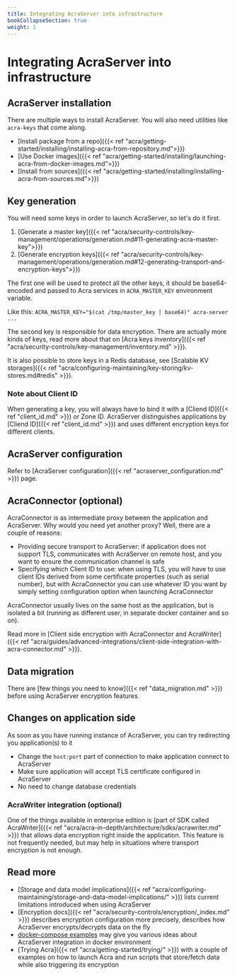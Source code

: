 ```yaml
---
title: Integrating AcraServer into infrastructure
bookCollapseSection: true
weight: 1
---
```


# Integrating AcraServer into infrastructure

## AcraServer installation

There are multiple ways to install AcraServer.
You will also need utilities like `acra-keys` that come along.

* [Install package from a repo]({{< ref "acra/getting-started/installing/installing-acra-from-repository.md">}})
* [Use Docker images]({{< ref "acra/getting-started/installing/launching-acra-from-docker-images.md">}})
* [Install from sources]({{< ref "acra/getting-started/installing/installing-acra-from-sources.md">}})

## Key generation

You will need some keys in order to launch AcraServer, so let's do it first.

1. [Generate a master key]({{< ref "acra/security-controls/key-management/operations/generation.md#11-generating-acra-master-key">}})
2. [Generate encryption keys]({{< ref "acra/security-controls/key-management/operations/generation.md#12-generating-transport-and-encryption-keys">}})

The first one will be used to protect all the other keys,
it should be base64-encoded and passed to Acra services in `ACRA_MASTER_KEY` environment variable.

Like this: `ACRA_MASTER_KEY="$(cat /tmp/master_key | base64)" acra-server ...`

The second key is responsible for data encryption.
There are actually more kinds of keys, read more about that on
[Acra keys inventory]({{< ref "acra/security-controls/key-management/inventory.md" >}}).

It is also possible to store keys in a Redis database, see
[Scalable KV storages]({{< ref "acra/configuring-maintaining/key-storing/kv-stores.md#redis" >}}).

### Note about Client ID

When generating a key, you will always have to bind it with a [Cliend ID]({{< ref "client_id.md" >}}) or Zone ID.
AcraServer distinguishes applications by [Cliend ID]({{< ref "client_id.md" >}}) and uses different encryption keys for different clients.

## AcraServer configuration

Refer to [AcraServer configuration]({{< ref "acraserver_configuration.md" >}}) page.

## AcraConnector (optional)

AcraConnector is as intermediate proxy between the application and AcraServer.
Why would you need yet another proxy? Well, there are a couple of reasons:

* Providing secure transport to AcraServer:
  if application does not support TLS, communicates with AcraServer on remote host, and you want to ensure the communication channel is safe
* Specifying which Client ID to use:
  when using TLS, you will have to use client IDs derived from some certificate properties (such as serial number),
  but with AcraConnector you can use whatever ID you want by simply setting configuration option when launching AcraConnector

AcraConnector usually lives on the same host as the application, but is isolated a bit
(running as different user, in separate docker container and so on).

Read more in [Client side encryption with AcraConnector and AcraWriter]({{< ref "acra/guides/advanced-integrations/client-side-integration-with-acra-connector.md" >}}).

## Data migration

There are [few things you need to know]({{< ref "data_migration.md" >}}) before using AcraServer encryption features.

## Changes on application side

As soon as you have running instance of AcraServer, you can try redirecting you application(s) to it

* Change the `host:port` part of connection to make application connect to AcraServer
* Make sure application will accept TLS certificate configured in AcraServer
* No need to change database credentials

### AcraWriter integration (optional)

One of the things available in enterprise edition is
[part of SDK called AcraWriter]({{< ref "acra/acra-in-depth/architecture/sdks/acrawriter.md" >}})
that allows data encryption right inside the application.
This feature is not frequently needed, but may help in situations where transport encryption is not enough.

## Read more

* [Storage and data model implications]({{< ref "acra/configuring-maintaining/storage-and-data-model-implications/" >}})
  lists current limitations introduced when using AcraServer
* [Encryption docs]({{< ref "acra/security-controls/encryption/_index.md" >}})
  describes encryption configuration more precisely, describes how AcraServer encrypts/decrypts data on the fly
* [docker-compose examples](https://github.com/cossacklabs/acra/tree/master/docker)
  may give you various ideas about AcraServer integration in docker environment
* [Trying Acra]({{< ref "acra/getting-started/trying/" >}})
  with a couple of examples on how to launch Acra and run scripts that store/fetch data while also triggering its encryption
